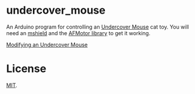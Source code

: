 undercover_mouse
================

An Arduino program for controlling an [Undercover Mouse](http://www.amazon.com/Undercover-Mouse-Electronic-Cat-Toy/dp/B0010ML5ME) cat toy.  You will need an [mshield](http://www.ladyada.net/make/mshield/) and the [AFMotor library](https://github.com/adafruit/Adafruit-Motor-Shield-library) to get it working.

[Modifying an Undercover Mouse](http://kevinmlawson.com/2013/01/01/how-much-exercise-does-an-indoor-cat-get-week-three/)

License
=======

[MIT](http://www.opensource.org/licenses/mit-license.php).

